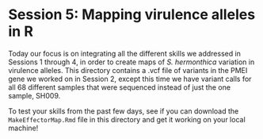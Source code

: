 # Session 5: Mapping virulence alleles in R
Today our focus is on integrating all the different skills we addressed in Sessions 1 through 4, in order to create maps of *S. hermonthica* variation in virulence alleles. This directory contains a .vcf file of variants in the PMEI gene we worked on in Session 2, except this time we have variant calls for all 68 different samples that were sequenced instead of just the one sample, SH009. 

To test your skills from the past few days, see if you can download the `MakeEffectorMap.Rmd` file in this directory and get it working on your local machine! 
